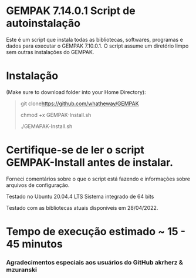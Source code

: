 # GEMPAK 7.14.0.1 Script de autoinstalação

Este é um script que instala todas as bibliotecas, softwares, programas e dados para executar o GEMPAK 7.10.0.1. O script assume um diretório limpo sem outras instalações do GEMPAK.

# Instalação

(Make sure to download folder into your Home Directory):

> git clone<https://github.com/whatheway/GEMPAK>
>
> chmod +x GEMPAK-Install.sh
>
> ./GEMAPAK-Install.sh

# Certifique-se de ler o script GEMPAK-Install antes de instalar.

Forneci comentários sobre o que o script está fazendo e informações sobre arquivos de configuração.

Testado no Ubuntu 20.04.4 LTS
Sistema integrado de 64 bits

Testado com as bibliotecas atuais disponíveis em 28/04/2022.

# Tempo de execução estimado ~ 15 - 45 minutos

### Agradecimentos especiais aos usuários do GitHub akrherz & mzuranski
